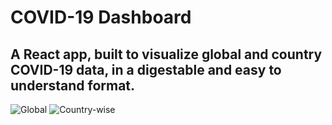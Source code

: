 # COVID-19 Dashboard
## A React app, built to visualize global and country COVID-19 data, in a digestable and easy to understand format.

![Global](https://i.imgur.com/LFe6XEs.png)
![Country-wise](https://i.imgur.com/CqTU7lw.png)